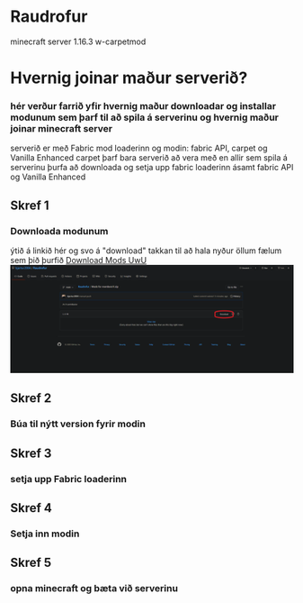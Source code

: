 # Raudrofur
minecraft server 1.16.3 w-carpetmod

# Hvernig joinar maður serverið?
### hér verður farrið yfir hvernig maður downloadar og installar modunum sem þarf til að spila á serverinu og hvernig maður joinar minecraft server

serverið er með Fabric mod loaderinn og modin: fabric API, carpet og Vanilla Enhanced
carpet þarf bara serverið að vera með en allir sem spila á serverinu þurfa að downloada og setja upp fabric loaderinn ásamt fabric API og Vanilla Enhanced

## Skref 1
### Downloada modunum
ýtið á linkið hér og svo á "download" takkan til að hala nyður öllum fælum sem þið þurfið
<a id="raw-url" href="https://github.com/bjartur2004/Raudrofur/blob/main/Mods%20for%20members!!!.zip">Download Mods UwU</a>
![Download](https://github.com/bjartur2004/Raudrofur/blob/main/wiki/download%20takkin.png)

## Skref 2
### Búa til nýtt version fyrir modin




## Skref 3
### setja upp Fabric loaderinn




## Skref 4
### Setja inn modin



## Skref 5
### opna minecraft og bæta við serverinu




